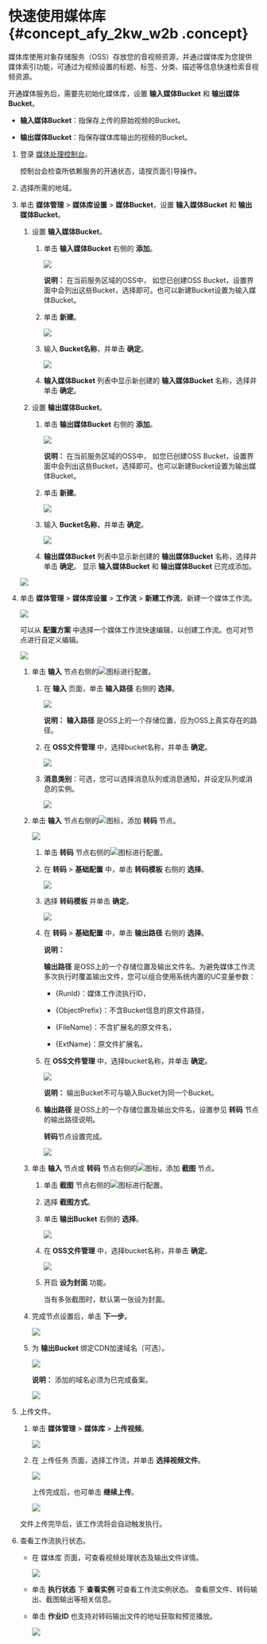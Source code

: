 # 快速使用媒体库 {#concept_afy_2kw_w2b .concept}

媒体库使用对象存储服务（OSS）存放您的音视频资源，并通过媒体库为您提供媒体索引功能，可通过为视频设置的标题、标签、分类、描述等信息快速检索音视频资源。

开通媒体服务后，需要先初始化媒体库，设置 **输入媒体Bucket** 和 **输出媒体Bucket**。

-   **输入媒体Bucket**：指保存上传的原始视频的Bucket。

-   **输出媒体Bucket**：指保存媒体库输出的视频的Bucket。


1.  登录 [媒体处理控制台](https://mts.console.aliyun.com/?spm=5176.2020520001.0.0.6RsosT#/mts/oss)。

    控制台会检查所依赖服务的开通状态，请按页面引导操作。

2.  选择所需的地域。
3.  单击 **媒体管理** \> **媒体库设置** \> **媒体Bucket**，设置 **输入媒体Bucket** 和 **输出媒体Bucket**。

    1.  设置 **输入媒体Bucket**。
        1.  单击 **输入媒体Bucket** 右侧的 **添加**。

            ![](http://static-aliyun-doc.oss-cn-hangzhou.aliyuncs.com/assets/img/11351/15391582029910_zh-CN.png)

            **说明：** 在当前服务区域的OSS中， 如您已创建OSS Bucket，设置界面中会列出这些Bucket，选择即可。也可以新建Bucket设置为输入媒体Bucket。

        2.  单击 **新建**。

            ![](http://static-aliyun-doc.oss-cn-hangzhou.aliyuncs.com/assets/img/11351/15391582029911_zh-CN.png)

        3.  输入 **Bucket名称**，并单击 **确定**。

            ![](http://static-aliyun-doc.oss-cn-hangzhou.aliyuncs.com/assets/img/11351/15391582029912_zh-CN.png)

        4.  **输入媒体Bucket** 列表中显示新创建的 **输入媒体Bucket** 名称，选择并单击 **确定**。
    2.  设置 **输出媒体Bucket**。
        1.  单击 **输出媒体Bucket** 右侧的 **添加**。

            ![](http://static-aliyun-doc.oss-cn-hangzhou.aliyuncs.com/assets/img/11351/15391582029913_zh-CN.png)

            **说明：** 在当前服务区域的OSS中， 如您已创建OSS Bucket，设置界面中会列出这些Bucket，选择即可。也可以新建Bucket设置为输出媒体Bucket。

        2.  单击 **新建**。

            ![](http://static-aliyun-doc.oss-cn-hangzhou.aliyuncs.com/assets/img/11351/15391582029914_zh-CN.png)

        3.  输入 **Bucket名称**，并单击 **确定**。

            ![](http://static-aliyun-doc.oss-cn-hangzhou.aliyuncs.com/assets/img/11351/15391582039915_zh-CN.png)

        4.  **输出媒体Bucket** 列表中显示新创建的 **输出媒体Bucket** 名称，选择并单击 **确定**。
    显示 **输入媒体Bucket** 和 **输出媒体Bucket** 已完成添加。

    ![](http://static-aliyun-doc.oss-cn-hangzhou.aliyuncs.com/assets/img/11351/15391582039961_zh-CN.png)

4.  单击 **媒体管理** \> **媒体库设置** \> **工作流** \> **新建工作流**，新建一个媒体工作流。

    ![](http://static-aliyun-doc.oss-cn-hangzhou.aliyuncs.com/assets/img/11351/15391582039919_zh-CN.png)

    可以从 **配置方案** 中选择一个媒体工作流快速编辑，以创建工作流。也可对节点进行自定义编辑。

    ![](http://static-aliyun-doc.oss-cn-hangzhou.aliyuncs.com/assets/img/11351/15391582039920_zh-CN.png)

    1.  单击 **输入** 节点右侧的![](http://static-aliyun-doc.oss-cn-hangzhou.aliyuncs.com/assets/img/11351/15391582039922_zh-CN.png)图标进行配置。
        1.  在 **输入** 页面，单击 **输入路径** 右侧的 **选择**。

            ![](http://static-aliyun-doc.oss-cn-hangzhou.aliyuncs.com/assets/img/11351/15391582039924_zh-CN.png)

            **说明：** **输入路径** 是OSS上的一个存储位置，应为OSS上真实存在的路径。

        2.  在 **OSS文件管理** 中，选择bucket名称，并单击 **确定**。

            ![](http://static-aliyun-doc.oss-cn-hangzhou.aliyuncs.com/assets/img/11351/15391582039925_zh-CN.png)

        3.  **消息类别**：可选，您可以选择消息队列或消息通知，并设定队列或消息的实例。

            ![](http://static-aliyun-doc.oss-cn-hangzhou.aliyuncs.com/assets/img/11351/15391582039926_zh-CN.png)

    2.  单击 **输入** 节点右侧的![](http://static-aliyun-doc.oss-cn-hangzhou.aliyuncs.com/assets/img/11351/15391582039927_zh-CN.png)图标，添加 **转码** 节点。

        ![](http://static-aliyun-doc.oss-cn-hangzhou.aliyuncs.com/assets/img/11351/15391582039928_zh-CN.png)

        1.  单击 **转码** 节点右侧的![](http://static-aliyun-doc.oss-cn-hangzhou.aliyuncs.com/assets/img/11351/15391582039922_zh-CN.png)图标进行配置。
        2.  在 **转码** \> **基础配置** 中，单击 **转码模板** 右侧的 **选择**。

            ![](http://static-aliyun-doc.oss-cn-hangzhou.aliyuncs.com/assets/img/11351/15391582049929_zh-CN.png)

        3.  选择 **转码模板** 并单击 **确定**。

            ![](http://static-aliyun-doc.oss-cn-hangzhou.aliyuncs.com/assets/img/11351/15391582049930_zh-CN.png)

        4.  在 **转码** \> **基础配置** 中，单击 **输出路径** 右侧的 **选择**。

            **说明：** 

            **输出路径** 是OSS上的一个存储位置及输出文件名。为避免媒体工作流多次执行时覆盖输出文件，您可以组合使用系统内置的UC变量参数：

            -   \{RunId\}：媒体工作流执行ID，

            -   \{ObjectPrefix\}：不含Bucket信息的原文件路径，

            -   \{FileName\}：不含扩展名的原文件名，

            -   \{ExtName\}：原文件扩展名。

        5.  在 **OSS文件管理** 中，选择bucket名称，并单击 **确定**。

            ![](http://static-aliyun-doc.oss-cn-hangzhou.aliyuncs.com/assets/img/11351/15391582049931_zh-CN.png)

            **说明：** 输出Bucket不可与输入Bucket为同一个Bucket。

        6.  **输出路径** 是OSS上的一个存储位置及输出文件名，设置参见 **转码** 节点的输出路径说明。

            **转码**节点设置完成。

            ![](http://static-aliyun-doc.oss-cn-hangzhou.aliyuncs.com/assets/img/11351/15391582049932_zh-CN.png)

    3.  单击 **输入** 节点或 **转码** 节点右侧的![](http://static-aliyun-doc.oss-cn-hangzhou.aliyuncs.com/assets/img/11351/15391582039927_zh-CN.png)图标，添加 **截图** 节点。
        1.  单击 **截图** 节点右侧的![](http://static-aliyun-doc.oss-cn-hangzhou.aliyuncs.com/assets/img/11351/15391582039922_zh-CN.png)图标进行配置。
        2.  选择 **截图方式**。
        3.  单击 **输出Bucket** 右侧的 **选择**。

            ![](http://static-aliyun-doc.oss-cn-hangzhou.aliyuncs.com/assets/img/11351/15391582049933_zh-CN.png)

        4.  在 **OSS文件管理** 中，选择bucket名称，并单击 **确定**。

            ![](http://static-aliyun-doc.oss-cn-hangzhou.aliyuncs.com/assets/img/11351/15391582049934_zh-CN.png)

        5.  开启 **设为封面** 功能。

            当有多张截图时，默认第一张设为封面。

    4.  完成节点设置后，单击 **下一步**。

        ![](http://static-aliyun-doc.oss-cn-hangzhou.aliyuncs.com/assets/img/11351/15391582049944_zh-CN.png)

    5.  为 **输出Bucket** 绑定CDN加速域名（可选）。

        ![](http://static-aliyun-doc.oss-cn-hangzhou.aliyuncs.com/assets/img/11351/15391582049945_zh-CN.png)

        **说明：** 添加的域名必须为已完成备案。

        ![](http://static-aliyun-doc.oss-cn-hangzhou.aliyuncs.com/assets/img/11351/15391582049946_zh-CN.png)

5.  上传文件。

    1.  单击 **媒体管理** \> **媒体库** \> **上传视频**。

        ![](http://static-aliyun-doc.oss-cn-hangzhou.aliyuncs.com/assets/img/11351/15391582049948_zh-CN.png)

    2.  在 上传任务 页面，选择工作流，并单击 **选择视频文件**。

        ![](http://static-aliyun-doc.oss-cn-hangzhou.aliyuncs.com/assets/img/11351/15391582049949_zh-CN.png)

        上传完成后，也可单击 **继续上传**。

        ![](http://static-aliyun-doc.oss-cn-hangzhou.aliyuncs.com/assets/img/11351/15391582049952_zh-CN.png)

    文件上传完毕后，该工作流将会自动触发执行。

6.  查看工作流执行状态。
    -   在 媒体库 页面，可查看视频处理状态及输出文件详情。

        ![](http://static-aliyun-doc.oss-cn-hangzhou.aliyuncs.com/assets/img/11351/15391582059954_zh-CN.png)

    -   单击 **执行状态** 下 **查看实例** 可查看工作流实例状态。 查看原文件、转码输出、截图输出等相关信息。
    -   单击 **作业ID** 也支持对转码输出文件的地址获取和预览播放。

        ![](http://static-aliyun-doc.oss-cn-hangzhou.aliyuncs.com/assets/img/11351/15391582059955_zh-CN.png)


